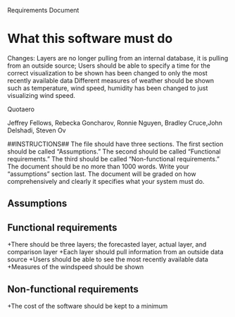 Requirements Document 

# What this software must do

Changes: Layers are no longer pulling from an internal database, it is pulling from an outside source;
Users should be able to specify a time for the correct visualization to be shown has been changed to only the most recently available data
Different measures of weather should be shown such as temperature, wind speed, humidity has been changed to just visualizing wind speed. 

Quotaero

Jeffrey Fellows, Rebecka Goncharov, Ronnie Nguyen, Bradley Cruce,John Delshadi, Steven Ov

##INSTRUCTIONS##
The file should have three sections. The first section should be called “Assumptions.” The second should be called “Functional requirements.” The third should be called “Non-functional requirements.” The document should be no more than 1000 words. Write your “assumptions” section last. The document will be graded on how comprehensively and clearly it specifies what your system must do.

## Assumptions

## Functional requirements

+There should be three layers; the forecasted layer, actual layer, and comparison layer
+Each layer should pull information from an outside data source
+Users should be able to see the most recently available data
+Measures of the windspeed should be shown

## Non-functional requirements

+The cost of the software should be kept to a minimum





